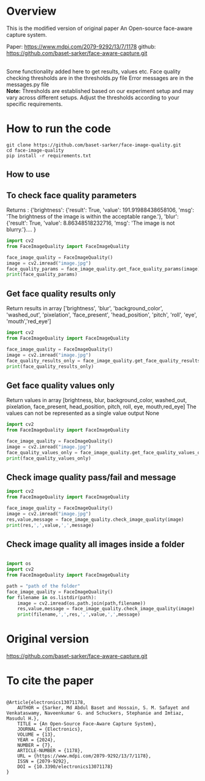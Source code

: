 # Overview
This is the modified version of original paper
An Open-source face-aware capture system. 

Paper: https://www.mdpi.com/2079-9292/13/7/1178
github: https://github.com/baset-sarker/face-aware-capture.git 

<br />
Some functionality added here to get results, values etc.
Face quality checking thresholds are in the thresholds.py file
Error messages are in the messages.py file
<br />
<b>Note:</b> Thresholds are established based on our experiment setup and may vary across different setups. Adjust the thresholds according to your specific requirements.


# How to run the code
```console
git clone https://github.com/baset-sarker/face-image-quality.git
cd face-image-quality
pip install -r requirements.txt
```

## How to use
## To check face quality parameters
Returns : {'brightness': {'result': True, 'value': 191.91988438658106, 'msg': 'The brightness of the image is within the acceptable range.'}, 'blur': {'result': True, 'value': 8.86348518232716, 'msg': 'The image is not blurry.'}.... }
```python
import cv2
from FaceImageQuality import FaceImageQuality

face_image_quality = FaceImageQuality()
image = cv2.imread("image.jpg")
face_quality_params = face_image_quality.get_face_quality_params(image)
print(face_quality_params)
``` 

## Get face quality results only
Return results in array
['brightness', 'blur', 'background_color', 'washed_out', 'pixelation', 'face_present', 'head_position', 'pitch', 'roll', 'eye', 'mouth','red_eye']
```python 
import cv2
from FaceImageQuality import FaceImageQuality

face_image_quality = FaceImageQuality()
image = cv2.imread("image.jpg")
face_quality_results_only = face_image_quality.get_face_quality_results_only(image)
print(face_quality_results_only)
```


## Get face quality values only
Return values in array
[brightness, blur, background_color, washed_out, pixelation, face_present, head_position, pitch, roll, eye, mouth,red_eye]
The values can not be represented as a single value output None

```python
import cv2
from FaceImageQuality import FaceImageQuality

face_image_quality = FaceImageQuality()
image = cv2.imread("image.jpg")
face_quality_values_only = face_image_quality.get_face_quality_values_only(image)
print(face_quality_values_only)
```


## Check image quality pass/fail and message
```python
import cv2
from FaceImageQuality import FaceImageQuality

face_image_quality = FaceImageQuality()
image = cv2.imread("image.jpg")
res,value,message = face_image_quality.check_image_quality(image)
print(res,',',value,',',message)

```


## Check image quality all images inside a folder
```python

import os
import cv2
from FaceImageQuality import FaceImageQuality

path = "path of the folder"
face_image_quality = FaceImageQuality()
for filename in os.listdir(path):
    image = cv2.imread(os.path.join(path,filename))
    res,value,message = face_image_quality.check_image_quality(image)
    print(filename,',',res,',',value,',',message)
```

# Original version
https://github.com/baset-sarker/face-aware-capture.git

# To cite the paper
```console

@Article{electronics13071178,
    AUTHOR = {Sarker, Md Abdul Baset and Hossain, S. M. Safayet and Venkataswamy, Naveenkumar G. and Schuckers, Stephanie and Imtiaz, Masudul H.},
    TITLE = {An Open-Source Face-Aware Capture System},
    JOURNAL = {Electronics},
    VOLUME = {13},
    YEAR = {2024},
    NUMBER = {7},
    ARTICLE-NUMBER = {1178},
    URL = {https://www.mdpi.com/2079-9292/13/7/1178},
    ISSN = {2079-9292},
    DOI = {10.3390/electronics13071178}
}
```






